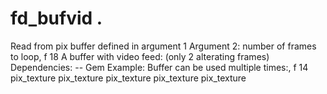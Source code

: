# fd_bufvid  .

 

 

Read from pix buffer defined in argument 1
Argument 2: number of frames to loop, f 18
A buffer with video feed:
(only 2 alterating frames)
Dependencies:
-- Gem
Example:
Buffer can be used multiple times:, f 14
pix_texture
pix_texture
pix_texture
pix_texture
pix_texture


 
